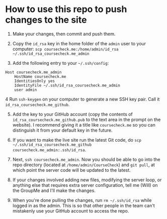 # How to use this repo to push changes to the site

1. Make your changes, then commit and push them.

2. Copy the `id_rsa` key in the home folder of the `admin` user to your computer: `scp coursecheck.me:/home/admin/id_rsa ~/.ssh/id_rsa_coursecheck.me_admin`

3. Add the following entry to your `~/.ssh/config`:

```
Host coursecheck.me_admin
	HostName coursecheck.me
	IdentitiesOnly yes
	IdentityFile ~/.ssh/id_rsa_coursecheck.me_admin
	user admin
```

4 Run `ssh-keygen` on your computer to generate a new SSH key pair. Call it `id_rsa_coursecheck.me_github`.

5. Add the key to your GitHub account (copy the contents of `id_rsa_coursecheck.me_github.pub` to the text area in the prompt on the website). I recommend giving it a title like `coursecheck.me` so you can distinguish it from your default key in the future.

6. If you want to make the live site run the latest Git code, do `scp ~/.ssh/id_rsa_coursecheck.me_github coursecheck.me_admin:.ssh/id_rsa`.

7. Next, `ssh coursecheck.me_admin`. Now you should be able to go into the repo directory (located at `/home/admin/CourseCheck`) and `git pull`, at which point the server code will be updated to the latest.

8. If your changes involved adding new files, modifying the server loop, or anything else that requires extra server configuration, tell me (Will) on the GroupMe and I'll make the changes.

9. When you're done pulling the changes, run `rm ~/.ssh/id_rsa` while logged in as the admin. This is so that other people in the team can't mistakenly use your GitHub account to access the repo.
